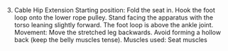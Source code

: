 3. Cable Hip Extension
Starting position: Fold the seat in. Hook the foot loop onto the lower rope pulley.
Stand facing the apparatus with the torso leaning slightly forward. The foot loop
is above the ankle joint.
Movement: Move the stretched leg backwards. Avoid forming a hollow back (keep
the belly muscles tense).
Muscles used: Seat muscles